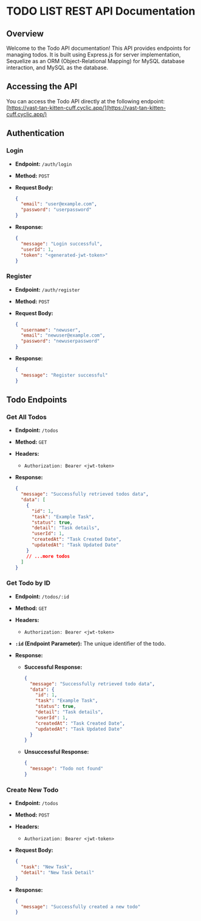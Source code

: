# TODO LIST REST API Documentation

## Overview

Welcome to the Todo API documentation! This API provides endpoints for managing todos. It is built using Express.js for server implementation, Sequelize as an ORM (Object-Relational Mapping) for MySQL database interaction, and MySQL as the database.

## Accessing the API

You can access the Todo API directly at the following endpoint: [https://vast-tan-kitten-cuff.cyclic.app/](https://vast-tan-kitten-cuff.cyclic.app/)

## Authentication

### Login

- **Endpoint:** `/auth/login`
- **Method:** `POST`
- **Request Body:**

  ```json
  {
    "email": "user@example.com",
    "password": "userpassword"
  }
  ```

- **Response:**

  ```json
  {
    "message": "Login successful",
    "userId": 1,
    "token": "<generated-jwt-token>"
  }
  ```

### Register

- **Endpoint:** `/auth/register`
- **Method:** `POST`
- **Request Body:**

  ```json
  {
    "username": "newuser",
    "email": "newuser@example.com",
    "password": "newuserpassword"
  }
  ```

- **Response:**

  ```json
  {
    "message": "Register successful"
  }
  ```

## Todo Endpoints

### Get All Todos

- **Endpoint:** `/todos`
- **Method:** `GET`
- **Headers:**

  - `Authorization: Bearer <jwt-token>`

- **Response:**

  ```json
  {
    "message": "Successfully retrieved todos data",
    "data": [
      {
        "id": 1,
        "task": "Example Task",
        "status": true,
        "detail": "Task details",
        "userId": 1,
        "createdAt": "Task Created Date",
        "updatedAt": "Task Updated Date"
      }
      // ...more todos
    ]
  }
  ```

### Get Todo by ID

- **Endpoint:** `/todos/:id`
- **Method:** `GET`
- **Headers:**

  - `Authorization: Bearer <jwt-token>`

- **`:id` (Endpoint Parameter):** The unique identifier of the todo.

- **Response:**

  - **Successful Response:**

    ```json
    {
      "message": "Successfully retrieved todo data",
      "data": {
        "id": 1,
        "task": "Example Task",
        "status": true,
        "detail": "Task details",
        "userId": 1,
        "createdAt": "Task Created Date",
        "updatedAt": "Task Updated Date"
      }
    }
    ```

  - **Unsuccessful Response:**

    ```json
    {
      "message": "Todo not found"
    }
    ```

### Create New Todo

- **Endpoint:** `/todos`
- **Method:** `POST`
- **Headers:**

  - `Authorization: Bearer <jwt-token>`

- **Request Body:**

  ```json
  {
    "task": "New Task",
    "detail": "New Task Detail"
  }
  ```

- **Response:**

  ```json
  {
    "message": "Successfully created a new todo"
  }
  ```
